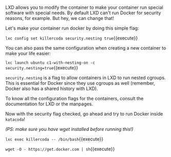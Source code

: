 LXD allows you to modify the container to make your container run special software with special needs. By default LXD can't run Docker for security reasons, for example. But hey, we can change that!

Let's make your container run docker by doing this simple flag:

`lxc config set killercoda security.nesting true`{{execute}}

You can also pass the same configuration when creating a new container to make your life easier:

`lxc launch ubuntu c1-with-nesting-on -c security.nesting=true`{{execute}}

`security.nesting` is a flag to allow containers in LXD to run nested cgroups. This is essential for Docker since they use cgroups as well (remember, Docker also has a shared history with LXD).

To know all the configuration flags for the containers, consult the documentation for LXD or the manpages.

Now with the security flag checked, go ahead and try to run Docker inside `katacoda`!

_(PS: make sure you have wget installed before running this!)_

`lxc exec killercoda -- /bin/bash`{{execute}}

`wget -O - https://get.docker.com | sh`{{execute}}